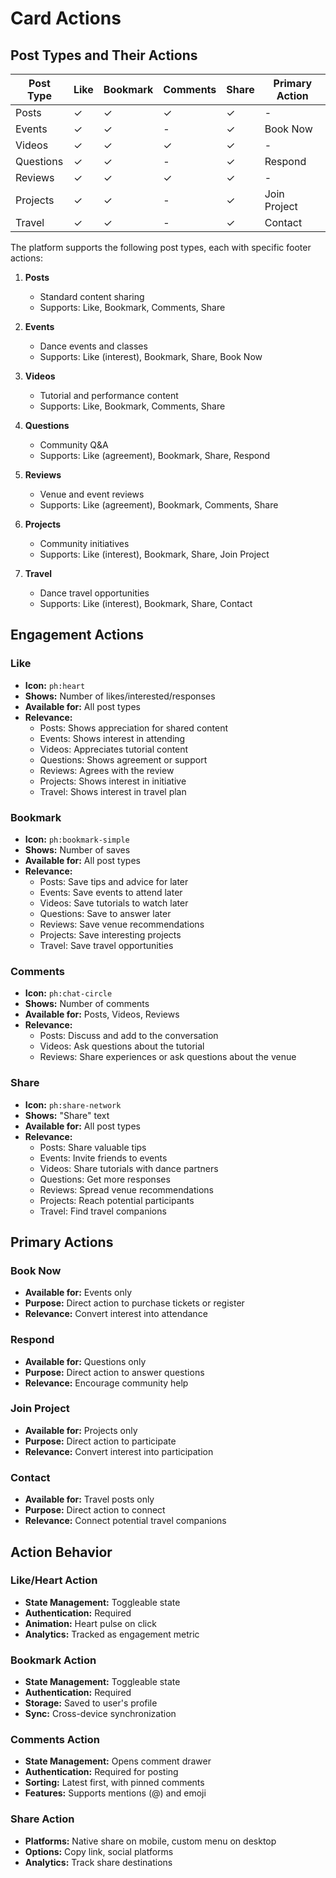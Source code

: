 # Card Actions

## Post Types and Their Actions

| Post Type | Like | Bookmark | Comments | Share | Primary Action |
| --------- | ---- | -------- | -------- | ----- | -------------- |
| Posts     | ✓    | ✓        | ✓        | ✓     | -              |
| Events    | ✓    | ✓        | -        | ✓     | Book Now       |
| Videos    | ✓    | ✓        | ✓        | ✓     | -              |
| Questions | ✓    | ✓        | -        | ✓     | Respond        |
| Reviews   | ✓    | ✓        | ✓        | ✓     | -              |
| Projects  | ✓    | ✓        | -        | ✓     | Join Project   |
| Travel    | ✓    | ✓        | -        | ✓     | Contact        |

The platform supports the following post types, each with specific footer actions:

1. **Posts**

   - Standard content sharing
   - Supports: Like, Bookmark, Comments, Share

2. **Events**

   - Dance events and classes
   - Supports: Like (interest), Bookmark, Share, Book Now

3. **Videos**

   - Tutorial and performance content
   - Supports: Like, Bookmark, Comments, Share

4. **Questions**

   - Community Q&A
   - Supports: Like (agreement), Bookmark, Share, Respond

5. **Reviews**

   - Venue and event reviews
   - Supports: Like (agreement), Bookmark, Comments, Share

6. **Projects**

   - Community initiatives
   - Supports: Like (interest), Bookmark, Share, Join Project

7. **Travel**
   - Dance travel opportunities
   - Supports: Like (interest), Bookmark, Share, Contact

## Engagement Actions

### Like

- **Icon:** `ph:heart`
- **Shows:** Number of likes/interested/responses
- **Available for:** All post types
- **Relevance:**
  - Posts: Shows appreciation for shared content
  - Events: Shows interest in attending
  - Videos: Appreciates tutorial content
  - Questions: Shows agreement or support
  - Reviews: Agrees with the review
  - Projects: Shows interest in initiative
  - Travel: Shows interest in travel plan

### Bookmark

- **Icon:** `ph:bookmark-simple`
- **Shows:** Number of saves
- **Available for:** All post types
- **Relevance:**
  - Posts: Save tips and advice for later
  - Events: Save events to attend later
  - Videos: Save tutorials to watch later
  - Questions: Save to answer later
  - Reviews: Save venue recommendations
  - Projects: Save interesting projects
  - Travel: Save travel opportunities

### Comments

- **Icon:** `ph:chat-circle`
- **Shows:** Number of comments
- **Available for:** Posts, Videos, Reviews
- **Relevance:**
  - Posts: Discuss and add to the conversation
  - Videos: Ask questions about the tutorial
  - Reviews: Share experiences or ask questions about the venue

### Share

- **Icon:** `ph:share-network`
- **Shows:** "Share" text
- **Available for:** All post types
- **Relevance:**
  - Posts: Share valuable tips
  - Events: Invite friends to events
  - Videos: Share tutorials with dance partners
  - Questions: Get more responses
  - Reviews: Spread venue recommendations
  - Projects: Reach potential participants
  - Travel: Find travel companions

## Primary Actions

### Book Now

- **Available for:** Events only
- **Purpose:** Direct action to purchase tickets or register
- **Relevance:** Convert interest into attendance

### Respond

- **Available for:** Questions only
- **Purpose:** Direct action to answer questions
- **Relevance:** Encourage community help

### Join Project

- **Available for:** Projects only
- **Purpose:** Direct action to participate
- **Relevance:** Convert interest into participation

### Contact

- **Available for:** Travel posts only
- **Purpose:** Direct action to connect
- **Relevance:** Connect potential travel companions

## Action Behavior

### Like/Heart Action

- **State Management:** Toggleable state
- **Authentication:** Required
- **Animation:** Heart pulse on click
- **Analytics:** Tracked as engagement metric

### Bookmark Action

- **State Management:** Toggleable state
- **Authentication:** Required
- **Storage:** Saved to user's profile
- **Sync:** Cross-device synchronization

### Comments Action

- **State Management:** Opens comment drawer
- **Authentication:** Required for posting
- **Sorting:** Latest first, with pinned comments
- **Features:** Supports mentions (@) and emoji

### Share Action

- **Platforms:** Native share on mobile, custom menu on desktop
- **Options:** Copy link, social platforms
- **Analytics:** Track share destinations
